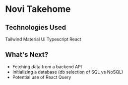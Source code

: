 # Novi Takehome #

## Technologies Used ##
Tailwind
Material UI
Typescript
React

## What's Next? ##

- Fetching data from a backend API
- Initializing a database (db selection of SQL vs NoSQL)
- Potential use of React Query 